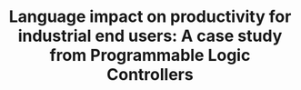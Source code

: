 ---
title: "Language impact on productivity for industrial end users: A case study from Programmable Logic Controllers"
authors: "Felipe Fronchetti, Nico Ritschel, Reid Holmes, Linxi Li, Mauricio Soto, Raoul Jetley, Igor Wiese, David Shepherd"
published_at: "Journal of Computer Languages"
year: 2022
preprint: "https://www.sciencedirect.com/science/article/pii/S2590118421000630"
slides: 
---